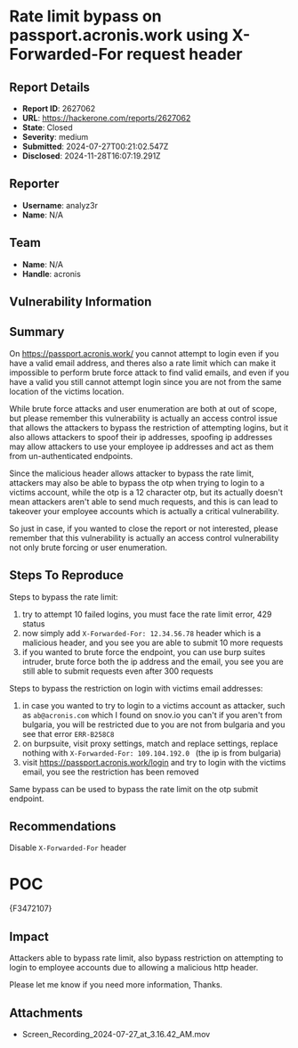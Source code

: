 # Rate limit bypass on passport.acronis.work using X-Forwarded-For request header

## Report Details
- **Report ID**: 2627062
- **URL**: https://hackerone.com/reports/2627062
- **State**: Closed
- **Severity**: medium
- **Submitted**: 2024-07-27T00:21:02.547Z
- **Disclosed**: 2024-11-28T16:07:19.291Z

## Reporter
- **Username**: analyz3r
- **Name**: N/A

## Team
- **Name**: N/A
- **Handle**: acronis

## Vulnerability Information
## Summary
On https://passport.acronis.work/ you cannot attempt to login even if you have a valid email address, and theres also a rate limit which can make it impossible to perform brute force attack to find valid emails, and even if you have a valid you still cannot attempt login since you are not from the same location of the victims location.

While brute force attacks and user enumeration are both at out of scope, but please remember this vulnerability is actually an access control issue that allows the attackers to bypass the restriction of attempting logins, but it also allows attackers to spoof their ip addresses, spoofing ip addresses may allow attackers to use your employee ip addresses and act as them from un-authenticated endpoints.

Since the malicious header allows attacker to bypass the rate limit, attackers may also be able to bypass the otp when trying to login to a victims account, while the otp is a 12 character otp, but its actually doesn't  mean attackers aren't able to send much requests, and this is can lead to takeover your employee accounts which is actually a critical vulnerability.

So just in case, if you wanted to close the report or not interested, please remember that this vulnerability is actually an access control vulnerability not only brute forcing or user enumeration.

## Steps To Reproduce
Steps to bypass the rate limit:
1. try to attempt 10 failed logins, you must face the rate limit error, 429 status
2. now simply add `X-Forwarded-For: 12.34.56.78` header which is a malicious header, and you see you are able to submit 10 more requests
3. if you wanted to brute force the endpoint, you can use burp suites intruder, brute force both the ip address and the email, you see you are still able to submit requests even after 300 requests

Steps to bypass the restriction on login with victims email addresses:
1. in case you wanted to try to login to a victims account as attacker, such as `ab@acronis.com` which I found on snov.io you can't if you aren't from bulgaria, you will be restricted due to you are not from bulgaria and you see that error `ERR-B258C8`
2. on burpsuite, visit proxy settings, match and replace settings, replace nothing with `X-Forwarded-For: 109.104.192.0 ` (the ip is from bulgaria)
3. visit https://passport.acronis.work/login and try to login with the victims email, you see the restriction has been removed

Same bypass can be used to bypass the rate limit on the otp submit endpoint.

## Recommendations
Disable `X-Forwarded-For` header

# POC
{F3472107}

## Impact

Attackers able to bypass rate limit, also bypass restriction on attempting to login to employee accounts due to allowing a malicious http header.

Please let me know if you need more information, Thanks.

## Attachments
- Screen_Recording_2024-07-27_at_3.16.42_AM.mov
